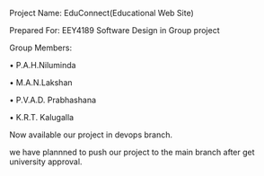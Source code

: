 Project Name: EduConnect(Educational Web Site) 

Prepared For: EEY4189 Software Design in Group project

Group Members: 

• P.A.H.Niluminda

• M.A.N.Lakshan

• P.V.A.D. Prabhashana

• K.R.T. Kalugalla

Now available our project in devops branch.

we have plannned to push our project to the main branch after get university approval. 
